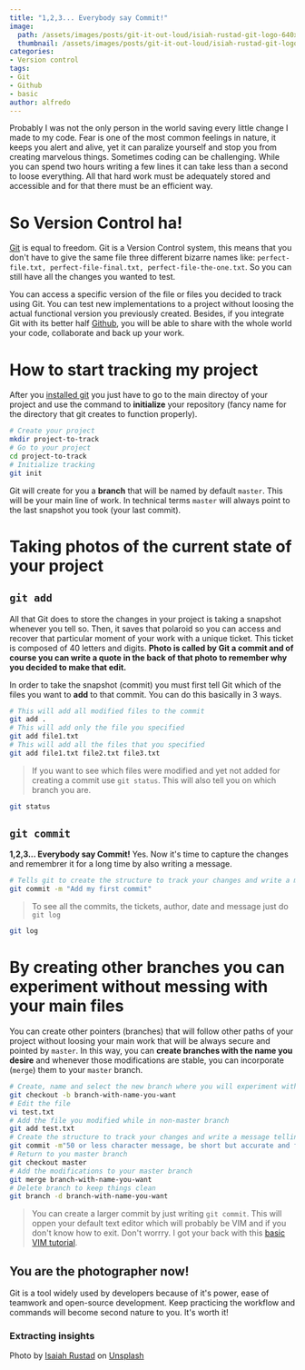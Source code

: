```yaml
---
title: "1,2,3... Everybody say Commit!"
image:
  path: /assets/images/posts/git-it-out-loud/isiah-rustad-git-logo-640x426.png
  thumbnail: /assets/images/posts/git-it-out-loud/isiah-rustad-git-logo-640x426.png
categories:
- Version control 
tags:
- Git 
- Github 
- basic
author: alfredo
---
```

Probably I was not the only person in the world saving every little change I made to my code. Fear is one of the most common feelings in nature, it keeps you alert and alive, yet it can paralize yourself and stop you from creating marvelous things. Sometimes coding can be challenging. While you can spend two hours writing a few lines it can take less than a second to loose everything. All that hard work must be adequately stored and accessible and for that there must be an efficient way.

# So Version Control ha!

[Git](https://git-scm.com/about) is equal to freedom. Git is a Version Control system, this means that you don't have to give the same file three different bizarre names like: `perfect-file.txt, perfect-file-final.txt, perfect-file-the-one.txt`. So you can still have all the changes you wanted to test.  

You can access a specific version of the file or files you decided to track using Git. You can test new implementations to a project without loosing the actual functional version you previously created. Besides, if you integrate Git with its better half [Github](https://github.com/about), you will be able to share with the whole world your code, collaborate and back up your work. 


# How to start tracking my project 

After you [installed git](https://git-scm.com/book/en/v2/Getting-Started-Installing-Git) you just have to go to the main directoy of your project and use the command to **initialize** your repository (fancy name for the directory that git creates to function properly). 

```bash
# Create your project
mkdir project-to-track
# Go to your project
cd project-to-track
# Initialize tracking
git init 
```

Git will create for you a **branch** that will be named by default `master`. This will be your main line of work. In technical terms `master` will always point to the last snapshot you took (your last commit). 

# Taking photos of the current state of your project 

## `git add`

All that Git does to store the changes in your project is taking a snapshot whenever you tell so. Then, it saves that polaroid so you can access and recover that particular moment of your work with a unique ticket. This ticket is composed of 40 letters and digits. **Photo is called by Git a commit and of course you can write a quote in the back of that photo to remember why you decided to make that edit.** 

In order to take the snapshot (commit) you must first tell Git which of the files you want to **add** to that commit. You can do this basically in 3 ways. 

```bash
# This will add all modified files to the commit 
git add .
# This will add only the file you specified 
git add file1.txt 
# This will add all the files that you specified  
git add file1.txt file2.txt file3.txt
```

> If you want to see which files were modified and yet not added for creating a commit use `git status`. This will also tell you on which branch you are. 
```bash
git status 
```

## `git commit`

**1,2,3... Everybody say Commit!** Yes. Now it's time to capture the changes and remembrer it for a long time by also writing a message. 

```bash
# Tells git to create the structure to track your changes and write a message telling why you made this
git commit -m "Add my first commit"
```

> To see all the commits, the tickets, author, date and message just do `git log` 
```bash
git log
```

# By creating other branches you can experiment without messing with your main files 

You can create other pointers (branches) that will follow other paths of your project without loosing your main work that will be always secure and pointed by `master`. In this way, you can **create branches with the name you desire** and whenever those modifications are stable, you can incorporate (`merge`) them to your `master` branch.

```bash
# Create, name and select the new branch where you will experiment without altering your master branch 
git checkout -b branch-with-name-you-want
# Edit the file 
vi test.txt
# Add the file you modified while in non-master branch 
git add test.txt
# Create the structure to track your changes and write a message telling why you made this change 
git commit -m"50 or less character message, be short but accurate and focus on the why not the how"
# Return to you master branch 
git checkout master 
# Add the modifications to your master branch
git merge branch-with-name-you-want
# Delete branch to keep things clean
git branch -d branch-with-name-you-want
```

> You can create a larger commit by just writing `git commit`. This will oppen your default text editor which will probably be VIM and if you don't know how to exit. Don't worrry. I got your back with this [basic VIM tutorial](https://fikandata.github.io/data%20science/2021/03/13/vim-is-your-friend.html). 

## You are the photographer now!

Git is a tool widely used by developers because of it's power, ease of teamwork and open-source development. Keep practicing the workflow and commands will become second nature to you. It's worth it! 

### Extracting insights
  
Photo by <a href="https://unsplash.com/@isaiahrustad?utm_source=unsplash&utm_medium=referral&utm_content=creditCopyText">Isaiah Rustad</a> on <a href="https://unsplash.com/s/photos/women-sports-team?utm_source=unsplash&utm_medium=referral&utm_content=creditCopyText">Unsplash</a>
  
